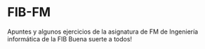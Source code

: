 # FIB-FM
Apuntes y algunos ejercicios de la asignatura de FM de Ingeniería informática de la FIB
Buena suerte a todos!
